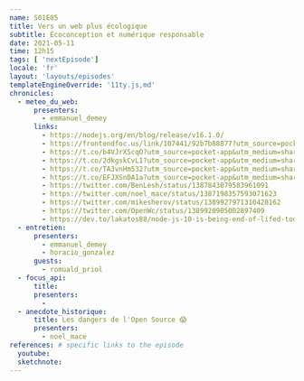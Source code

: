 ```yaml
---
name: S01E05
title: Vers un web plus écologique
subtitle: Écoconception et numérique responsable
date: 2021-05-11
time: 12h15
tags: [ 'nextEpisode']
locale: 'fr'
layout: 'layouts/episodes'
templateEngineOverride: '11ty.js,md'
chronicles:
  - meteo_du_web:
      presenters: 
        - emmanuel_demey
      links:
        - https://nodejs.org/en/blog/release/v16.1.0/
        - https://frontendfoc.us/link/107441/92b7b88877?utm_source=pocket-app&utm_medium=share
        - https://t.co/b4VJrXScqO?utm_source=pocket-app&utm_medium=share
        - https://t.co/2dkgskCvL1?utm_source=pocket-app&utm_medium=share
        - https://t.co/TA3vnHm532?utm_source=pocket-app&utm_medium=share
        - https://t.co/EFJXSnDA1a?utm_source=pocket-app&utm_medium=share
        - https://twitter.com/BenLesh/status/1387843079583961091
        - https://twitter.com/noel_mace/status/1387198357593071623 
        - https://twitter.com/mikesherov/status/1389927971310428162
        - https://twitter.com/OpenWc/status/1389920905002897409
        - https://dev.to/lakatos88/node-js-10-is-being-end-of-lifed-today-but-what-does-it-all-mean-44ih
  - entretien:
      presenters:
        - emmanuel_demey
        - horacio_gonzalez
      guests:
        - romuald_priol
  - focus_api:
      title: 
      presenters: 
        - 
  - anecdote_historique:
      title: Les dangers de l'Open Source 😱
      presenters:
        - noel_mace
references: # specific links to the episode
  youtube: 
  sketchnote: 
---
```

